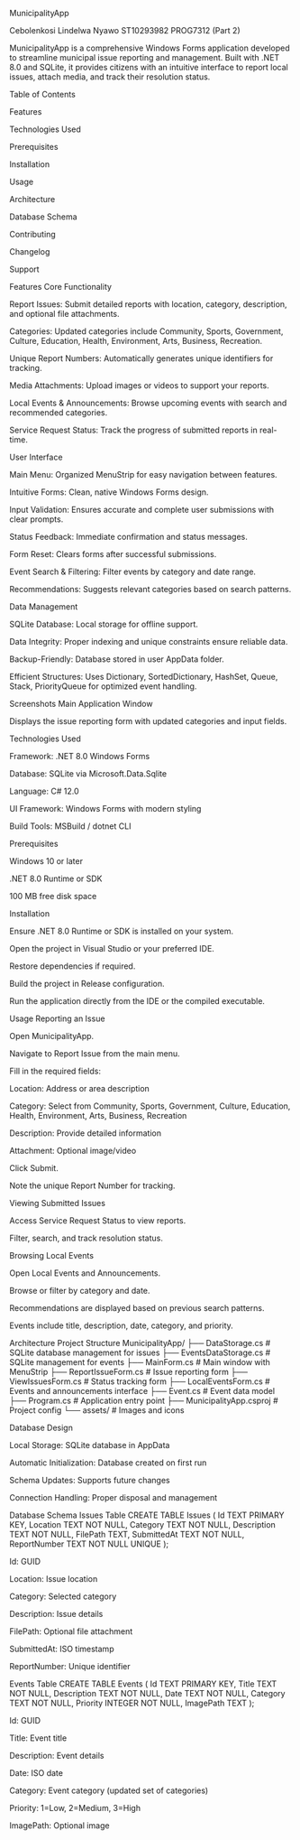 MunicipalityApp

Cebolenkosi Lindelwa Nyawo
ST10293982
PROG7312 (Part 2)

MunicipalityApp is a comprehensive Windows Forms application developed to streamline municipal issue reporting and management. Built with .NET 8.0 and SQLite, it provides citizens with an intuitive interface to report local issues, attach media, and track their resolution status.

Table of Contents

Features

Technologies Used

Prerequisites

Installation

Usage

Architecture

Database Schema

Contributing

Changelog

Support

Features
Core Functionality

Report Issues: Submit detailed reports with location, category, description, and optional file attachments.

Categories: Updated categories include Community, Sports, Government, Culture, Education, Health, Environment, Arts, Business, Recreation.

Unique Report Numbers: Automatically generates unique identifiers for tracking.

Media Attachments: Upload images or videos to support your reports.

Local Events & Announcements: Browse upcoming events with search and recommended categories.

Service Request Status: Track the progress of submitted reports in real-time.

User Interface

Main Menu: Organized MenuStrip for easy navigation between features.

Intuitive Forms: Clean, native Windows Forms design.

Input Validation: Ensures accurate and complete user submissions with clear prompts.

Status Feedback: Immediate confirmation and status messages.

Form Reset: Clears forms after successful submissions.

Event Search & Filtering: Filter events by category and date range.

Recommendations: Suggests relevant categories based on search patterns.

Data Management

SQLite Database: Local storage for offline support.

Data Integrity: Proper indexing and unique constraints ensure reliable data.

Backup-Friendly: Database stored in user AppData folder.

Efficient Structures: Uses Dictionary, SortedDictionary, HashSet, Queue, Stack, PriorityQueue for optimized event handling.

Screenshots
Main Application Window


Displays the issue reporting form with updated categories and input fields.

Technologies Used

Framework: .NET 8.0 Windows Forms

Database: SQLite via Microsoft.Data.Sqlite

Language: C# 12.0

UI Framework: Windows Forms with modern styling

Build Tools: MSBuild / dotnet CLI

Prerequisites

Windows 10 or later

.NET 8.0 Runtime or SDK

100 MB free disk space

Installation

Ensure .NET 8.0 Runtime or SDK is installed on your system.

Open the project in Visual Studio or your preferred IDE.

Restore dependencies if required.

Build the project in Release configuration.

Run the application directly from the IDE or the compiled executable.

Usage
Reporting an Issue

Open MunicipalityApp.

Navigate to Report Issue from the main menu.

Fill in the required fields:

Location: Address or area description

Category: Select from Community, Sports, Government, Culture, Education, Health, Environment, Arts, Business, Recreation

Description: Provide detailed information

Attachment: Optional image/video

Click Submit.

Note the unique Report Number for tracking.

Viewing Submitted Issues

Access Service Request Status to view reports.

Filter, search, and track resolution status.

Browsing Local Events

Open Local Events and Announcements.

Browse or filter by category and date.

Recommendations are displayed based on previous search patterns.

Events include title, description, date, category, and priority.

Architecture
Project Structure
MunicipalityApp/
├── DataStorage.cs          # SQLite database management for issues
├── EventsDataStorage.cs    # SQLite management for events
├── MainForm.cs             # Main window with MenuStrip
├── ReportIssueForm.cs      # Issue reporting form
├── ViewIssuesForm.cs       # Status tracking form
├── LocalEventsForm.cs      # Events and announcements interface
├── Event.cs                # Event data model
├── Program.cs              # Application entry point
├── MunicipalityApp.csproj  # Project config
└── assets/                 # Images and icons

Database Design

Local Storage: SQLite database in AppData

Automatic Initialization: Database created on first run

Schema Updates: Supports future changes

Connection Handling: Proper disposal and management

Database Schema
Issues Table
CREATE TABLE Issues (
    Id TEXT PRIMARY KEY,
    Location TEXT NOT NULL,
    Category TEXT NOT NULL,
    Description TEXT NOT NULL,
    FilePath TEXT,
    SubmittedAt TEXT NOT NULL,
    ReportNumber TEXT NOT NULL UNIQUE
);


Id: GUID

Location: Issue location

Category: Selected category

Description: Issue details

FilePath: Optional file attachment

SubmittedAt: ISO timestamp

ReportNumber: Unique identifier

Events Table
CREATE TABLE Events (
    Id TEXT PRIMARY KEY,
    Title TEXT NOT NULL,
    Description TEXT NOT NULL,
    Date TEXT NOT NULL,
    Category TEXT NOT NULL,
    Priority INTEGER NOT NULL,
    ImagePath TEXT
);


Id: GUID

Title: Event title

Description: Event details

Date: ISO date

Category: Event category (updated set of categories)

Priority: 1=Low, 2=Medium, 3=High

ImagePath: Optional image